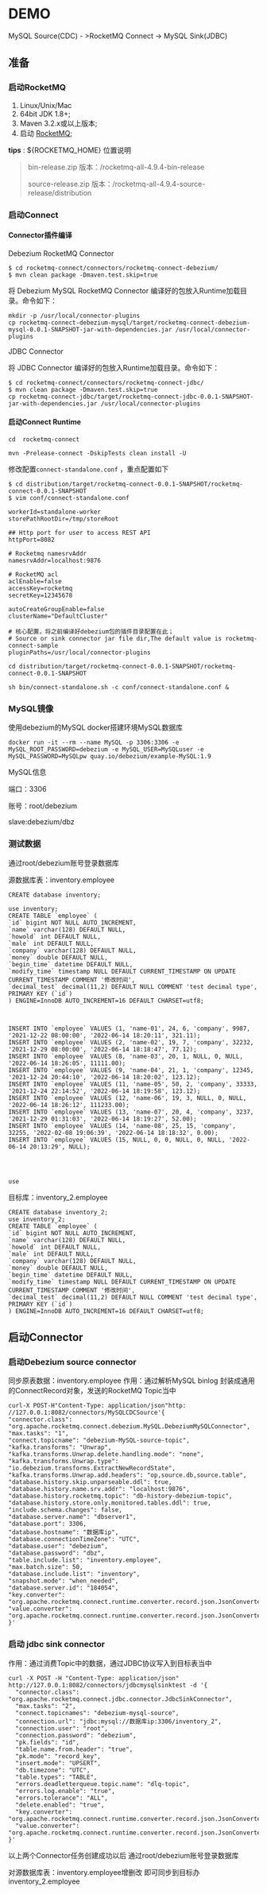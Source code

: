 # DEMO

MySQL Source(CDC)  -  >RocketMQ Connect  ->  MySQL Sink(JDBC)

## 准备

### 启动RocketMQ

1. Linux/Unix/Mac
2. 64bit JDK 1.8+;
3. Maven 3.2.x或以上版本;
4. 启动 [RocketMQ](https://rocketmq.apache.org/docs/quick-start/);



**tips** : ${ROCKETMQ_HOME} 位置说明

>bin-release.zip 版本：/rocketmq-all-4.9.4-bin-release
>
>source-release.zip 版本：/rocketmq-all-4.9.4-source-release/distribution


### 启动Connect


#### Connector插件编译

Debezium RocketMQ Connector
```
$ cd rocketmq-connect/connectors/rocketmq-connect-debezium/
$ mvn clean package -Dmaven.test.skip=true
```

将 Debezium MySQL RocketMQ Connector 编译好的包放入Runtime加载目录。命令如下：
```
mkdir -p /usr/local/connector-plugins
cp rocketmq-connect-debezium-mysql/target/rocketmq-connect-debezium-mysql-0.0.1-SNAPSHOT-jar-with-dependencies.jar /usr/local/connector-plugins
```

JDBC Connector

将 JDBC Connector 编译好的包放入Runtime加载目录。命令如下：
```
$ cd rocketmq-connect/connectors/rocketmq-connect-jdbc/
$ mvn clean package -Dmaven.test.skip=true
cp rocketmq-connect-jdbc/target/rocketmq-connect-jdbc-0.0.1-SNAPSHOT-jar-with-dependencies.jar /usr/local/connector-plugins

```

#### 启动Connect Runtime
```
cd  rocketmq-connect

mvn -Prelease-connect -DskipTests clean install -U

```

修改配置`connect-standalone.conf` ，重点配置如下
```
$ cd distribution/target/rocketmq-connect-0.0.1-SNAPSHOT/rocketmq-connect-0.0.1-SNAPSHOT
$ vim conf/connect-standalone.conf
```

```
workerId=standalone-worker
storePathRootDir=/tmp/storeRoot

## Http port for user to access REST API
httpPort=8082

# Rocketmq namesrvAddr
namesrvAddr=localhost:9876

# RocketMQ acl
aclEnable=false
accessKey=rocketmq
secretKey=12345678

autoCreateGroupEnable=false
clusterName="DefaultCluster"

# 核心配置，将之前编译好debezium包的插件目录配置在此；
# Source or sink connector jar file dir,The default value is rocketmq-connect-sample
pluginPaths=/usr/local/connector-plugins
```


```
cd distribution/target/rocketmq-connect-0.0.1-SNAPSHOT/rocketmq-connect-0.0.1-SNAPSHOT

sh bin/connect-standalone.sh -c conf/connect-standalone.conf &

```

### MySQL镜像
使用debezium的MySQL docker搭建环境MySQL数据库
```
docker run -it --rm --name MySQL -p 3306:3306 -e MySQL_ROOT_PASSWORD=debezium -e MySQL_USER=MySQLuser -e MySQL_PASSWORD=MySQLpw quay.io/debezium/example-MySQL:1.9
```
MySQL信息

端口：3306

账号：root/debezium

slave:debezium/dbz


### 测试数据

通过root/debezium账号登录数据库

源数据库表：inventory.employee

```
CREATE database inventory;

use inventory;
CREATE TABLE `employee` (
`id` bigint NOT NULL AUTO_INCREMENT,
`name` varchar(128) DEFAULT NULL,
`howold` int DEFAULT NULL,
`male` int DEFAULT NULL,
`company` varchar(128) DEFAULT NULL,
`money` double DEFAULT NULL,
`begin_time` datetime DEFAULT NULL,
`modify_time` timestamp NULL DEFAULT CURRENT_TIMESTAMP ON UPDATE CURRENT_TIMESTAMP COMMENT '修改时间',
`decimal_test` decimal(11,2) DEFAULT NULL COMMENT 'test decimal type',
PRIMARY KEY (`id`)
) ENGINE=InnoDB AUTO_INCREMENT=16 DEFAULT CHARSET=utf8;



INSERT INTO `employee` VALUES (1, 'name-01', 24, 6, 'company', 9987, '2021-12-22 08:00:00', '2022-06-14 18:20:11', 321.11);
INSERT INTO `employee` VALUES (2, 'name-02', 19, 7, 'company', 32232, '2021-12-29 08:00:00', '2022-06-14 18:18:47', 77.12);
INSERT INTO `employee` VALUES (8, 'name-03', 20, 1, NULL, 0, NULL, '2022-06-14 18:26:05', 11111.00);
INSERT INTO `employee` VALUES (9, 'name-04', 21, 1, 'company', 12345, '2021-12-24 20:44:10', '2022-06-14 18:20:02', 123.12);
INSERT INTO `employee` VALUES (11, 'name-05', 50, 2, 'company', 33333, '2021-12-24 22:14:52', '2022-06-14 18:19:58', 123.12);
INSERT INTO `employee` VALUES (12, 'name-06', 19, 3, NULL, 0, NULL, '2022-06-14 18:26:12', 111233.00);
INSERT INTO `employee` VALUES (13, 'name-07', 20, 4, 'company', 3237, '2021-12-29 01:31:03', '2022-06-14 18:19:27', 52.00);
INSERT INTO `employee` VALUES (14, 'name-08', 25, 15, 'company', 32255, '2022-02-08 19:06:39', '2022-06-14 18:18:32', 0.00);
INSERT INTO `employee` VALUES (15, NULL, 0, 0, NULL, 0, NULL, '2022-06-14 20:13:29', NULL);




use 
```

目标库：inventory_2.employee
```
CREATE database inventory_2;
use inventory_2;
CREATE TABLE `employee` (
`id` bigint NOT NULL AUTO_INCREMENT,
`name` varchar(128) DEFAULT NULL,
`howold` int DEFAULT NULL,
`male` int DEFAULT NULL,
`company` varchar(128) DEFAULT NULL,
`money` double DEFAULT NULL,
`begin_time` datetime DEFAULT NULL,
`modify_time` timestamp NULL DEFAULT CURRENT_TIMESTAMP ON UPDATE CURRENT_TIMESTAMP COMMENT '修改时间',
`decimal_test` decimal(11,2) DEFAULT NULL COMMENT 'test decimal type',
PRIMARY KEY (`id`)
) ENGINE=InnoDB AUTO_INCREMENT=16 DEFAULT CHARSET=utf8;
```

## 启动Connector

### 启动Debezium source connector

同步原表数据：inventory.employee
作用：通过解析MySQL binlog 封装成通用的ConnectRecord对象，发送的RocketMQ Topic当中

```
curl-X POST-H"Content-Type: application/json"http: //127.0.0.1:8082/connectors/MySQLCDCSource'{
"connector.class": "org.apache.rocketmq.connect.debezium.MySQL.DebeziumMySQLConnector",
"max.tasks": "1",
"connect.topicname": "debezium-MySQL-source-topic",
"kafka.transforms": "Unwrap",
"kafka.transforms.Unwrap.delete.handling.mode": "none",
"kafka.transforms.Unwrap.type": "io.debezium.transforms.ExtractNewRecordState",
"kafka.transforms.Unwrap.add.headers": "op,source.db,source.table",
"database.history.skip.unparseable.ddl": true,
"database.history.name.srv.addr": "localhost:9876",
"database.history.rocketmq.topic": "db-history-debezium-topic",
"database.history.store.only.monitored.tables.ddl": true,
"include.schema.changes": false,
"database.server.name": "dbserver1",
"database.port": 3306,
"database.hostname": "数据库ip",
"database.connectionTimeZone": "UTC",
"database.user": "debezium",
"database.password": "dbz",
"table.include.list": "inventory.employee",
"max.batch.size": 50,
"database.include.list": "inventory",
"snapshot.mode": "when_needed",
"database.server.id": "184054",
"key.converter": "org.apache.rocketmq.connect.runtime.converter.record.json.JsonConverter",
"value.converter": "org.apache.rocketmq.connect.runtime.converter.record.json.JsonConverter"
}'
```

### 启动 jdbc sink connector

作用：通过消费Topic中的数据，通过JDBC协议写入到目标表当中

```
curl -X POST -H "Content-Type: application/json" http://127.0.0.1:8082/connectors/jdbcmysqlsinktest -d '{
  "connector.class": "org.apache.rocketmq.connect.jdbc.connector.JdbcSinkConnector",
  "max.tasks": "2",
  "connect.topicnames": "debezium-mysql-source",
  "connection.url": "jdbc:mysql://数据库ip:3306/inventory_2",
  "connection.user": "root",
  "connection.password": "debezium",
  "pk.fields": "id",
  "table.name.from.header": "true",
  "pk.mode": "record_key",
  "insert.mode": "UPSERT",
  "db.timezone": "UTC",
  "table.types": "TABLE",
  "errors.deadletterqueue.topic.name": "dlq-topic",
  "errors.log.enable": "true",
  "errors.tolerance": "ALL",
  "delete.enabled": "true",
  "key.converter": "org.apache.rocketmq.connect.runtime.converter.record.json.JsonConverter",
  "value.converter": "org.apache.rocketmq.connect.runtime.converter.record.json.JsonConverter"
}'
```


以上两个Connector任务创建成功以后
通过root/debezium账号登录数据库

对源数据库表：inventory.employee增删改
即可同步到目标办inventory_2.employee


